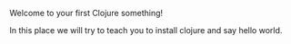 Welcome to your first Clojure something!

In this place we will try to teach you to install clojure and say hello world.
